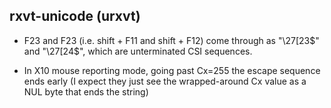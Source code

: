 ## rxvt-unicode (urxvt)

  - F23 and F23 (i.e. shift + F11 and shift + F12) come through as "\27[23$" and "\27[24$", which are unterminated CSI sequences.

  - In X10 mouse reporting mode, going past Cx=255 the escape sequence ends early (I expect they just see the wrapped-around Cx value as a NUL byte that ends the string)
